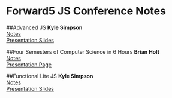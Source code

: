 # Forward5 JS Conference Notes

##Advanced JS
**Kyle Simpson**  
[Notes](https://github.com/Polyneue/forward-js-notes/tree/master/advanced-js)  
[Presentation Slides](https://github.com/Polyneue/forward-js-notes/blob/master/advanced-js/slides.pdf)


##Four Semesters of Computer Science in 6 Hours
**Brian Holt**  
[Notes](https://github.com/Polyneue/forward-js-notes/tree/master/four-semesters-of-cs)  
[Presentation Page](http://btholt.github.io/four-semesters-of-cs/)

##Functional Lite JS
**Kyle Simpson**  
[Notes](https://github.com/Polyneue/forward-js-notes/tree/master/functional-lite-js)  
[Presentation Slides]()